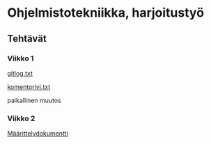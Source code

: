 # Ohjelmistotekniikka, harjoitustyö

## Tehtävät

### Viikko 1

[gitlog.txt](https://github.com/petrioski/ot-harjoitustyo/blob/master/laskarit/viikko1/gitlog.txt)

[komentorivi.txt](https://github.com/petrioski/ot-harjoitustyo/blob/master/laskarit/viikko1/komentorivi.txt)

paikallinen muutos

### Viikko 2
[Määrittelydokumentti](https://github.com/petrioski/ot-harjoitustyo/blob/master/dokumentointi/Alustava%20m%C3%A4%C3%A4rittelydokumentointi.md)

